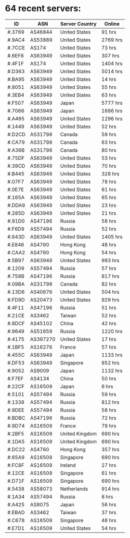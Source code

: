 # 64 recent servers:

| ID | ASN | Server Country | Online |
| ------ | ------ | ------ | ------ |
| #.3769 | AS46844 | United States | 91 hrs |
| #.9AC4 | AS53889 | United States | 2769 hrs |
| #.7CCE | AS174 | United States | 73 hrs |
| #.6EF8 | AS63949 | United States | 307 hrs |
| #.4F1F | AS174 | United States | 1404 hrs |
| #.D363 | AS63949 | United States | 5014 hrs |
| #.BA95 | AS63949 | United States | 14 hrs |
| #.8051 | AS63949 | United States | 55 hrs |
| #.3EB4 | AS63949 | United States | 63 hrs |
| #.F507 | AS63949 | Japan | 5777 hrs |
| #.7066 | AS63949 | Japan | 1686 hrs |
| #.A495 | AS63949 | United States | 1296 hrs |
| #.1449 | AS63949 | United States | 52 hrs |
| #.D2CD | AS31798 | Canada | 59 hrs |
| #.CA79 | AS31798 | Canada | 63 hrs |
| #.A36B | AS31798 | Canada | 80 hrs |
| #.75DF | AS63949 | United States | 53 hrs |
| #.39CD | AS63949 | United States | 70 hrs |
| #.B445 | AS63949 | United States | 328 hrs |
| #.07F7 | AS63949 | United States | 78 hrs |
| #.0E7E | AS63949 | United States | 61 hrs |
| #.165A | AS63949 | United States | 65 hrs |
| #.DDA9 | AS63949 | United States | 23 hrs |
| #.285D | AS63949 | United States | 21 hrs |
| #.91D0 | AS47196 | Russia | 58 hrs |
| #.F6D9 | AS57494 | Russia | 52 hrs |
| #.643D | AS63949 | United States | 1405 hrs |
| #.E846 | AS4760 | Hong Kong | 48 hrs |
| #.CAA2 | AS4760 | Hong Kong | 54 hrs |
| #.5B97 | AS63949 | United States | 993 hrs |
| #.1209 | AS57494 | Russia | 57 hrs |
| #.758B | AS47196 | Russia | 817 hrs |
| #.09BA | AS31798 | Canada | 82 hrs |
| #.13D6 | AS40676 | United States | 504 hrs |
| #.FD9D | AS20473 | United States | 929 hrs |
| #.4F11 | AS47196 | Russia | 51 hrs |
| #.21CE | AS3462 | Taiwan | 52 hrs |
| #.8DCF | AS45102 | China | 42 hrs |
| #.9649 | AS51659 | Russia | 1220 hrs |
| #.4175 | AS397270 | United States | 17 hrs |
| #.1BF5 | AS16276 | France | 57 hrs |
| #.455C | AS63949 | Japan | 1133 hrs |
| #.DF53 | AS63949 | Singapore | 852 hrs |
| #.9052 | AS9009 | Japan | 1132 hrs |
| #.F7EF | AS4134 | China | 50 hrs |
| #.22CF | AS16509 | Japan | 6 hrs |
| #.5101 | AS57494 | Russia | 59 hrs |
| #.1338 | AS57494 | Russia | 812 hrs |
| #.9DEE | AS57494 | Russia | 58 hrs |
| #.BDBC | AS47196 | Russia | 72 hrs |
| #.9D74 | AS16509 | France | 79 hrs |
| #.2BF5 | AS16509 | United Kingdom | 690 hrs |
| #.1DA5 | AS16509 | United Kingdom | 690 hrs |
| #.DC22 | AS4760 | Hong Kong | 357 hrs |
| #.65A9 | AS16509 | Singapore | 690 hrs |
| #.FC8F | AS16509 | Ireland | 27 hrs |
| #.12CE | AS16509 | Singapore | 61 hrs |
| #.D71F | AS16509 | Singapore | 690 hrs |
| #.5438 | AS58073 | Netherlands | 914 hrs |
| #.1A34 | AS57494 | Russia | 8 hrs |
| #.A425 | AS8075 | Japan | 56 hrs |
| #.EBAD | AS3462 | Taiwan | 37 hrs |
| #.C678 | AS16509 | Singapore | 48 hrs |
| #.E7D1 | AS16509 | United States | 54 hrs |

